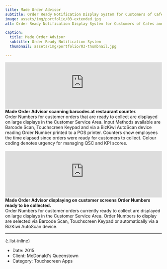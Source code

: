```yaml
---
title: Made Order Advisor
subtitle: Order Ready Notification Display System for Customers of Cafes and Quick Service Restaurants
image: assets/img/portfolio/03-extended.jpg
alt: Order Ready Notification Display System for Customers of Cafes and Quick Service Restaurants.

caption: 
  title: Made Order Advisor
  subtitle: Order Ready Notification System
  thumbnail: assets/img/portfolio/03-thumbnail.jpg

---
```

<!-- <iframe width="300" height="167"  -->
<iframe width="100%" style="width:100%;display:block;overflow-y:visible;" src="https://www.youtube-nocookie.com/embed/SiT5GxiCHtM?controls=0" title="YouTube video player" frameborder="0" allow="accelerometer; autoplay; clipboard-write; encrypted-media; gyroscope; picture-in-picture" allowfullscreen></iframe>
<strong>Made Order Advisor scanning barcodes at restaurant counter.</strong><br/>
Order Numbers for customer orders that are ready to collect are displayed on large displays in the Customer Service Area.
Input Methods available are Barcode Scan, Touchscreen Keypad and via a BizKiwi AutoScan device reading Order Number printed to a POS printer.
Counters show employees the time elapsed since orders were ready for customers to collect. Colour coding denotes urgency for managing QSC and KPI scores.<br/><br />
<iframe width="100%" style="width:100%;display:block;overflow-y:visible;" src="https://www.youtube-nocookie.com/embed/a--9VBdia_M?controls=0" title="YouTube video player" frameborder="0" allow="accelerometer; autoplay; clipboard-write; encrypted-media; gyroscope; picture-in-picture" allowfullscreen></iframe>
<strong>Made Order Advisor displaying on customer screens Order Numbers ready to be collected.</strong><br/>
Order Numbers for customer orders currently ready to collect are displayed on large displays in the Customer Service Area. Order Numbers to display are selected via Barcode Scan, Touchscreen Keypad or automatically via a BizKiwi AutoScan device.<br/>

---
{:.list-inline}
- Date: 2015
- Client: McDonald's Queenstown
- Category: Touchscreen Apps

